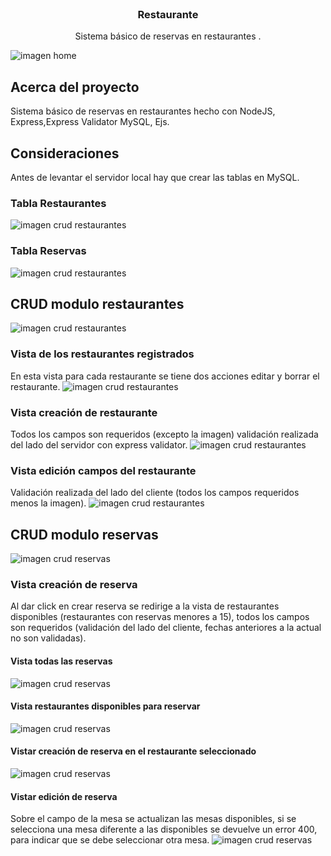 <br />
<p align="center">
 

  <h3 align="center">Restaurante</h3>

  <p align="center">
    Sistema básico de reservas en restaurantes . 
    <br />
    
  </p>
</p>

![imagen home](https://github.com/cristianc2ga/Restaurante/blob/master/public/images/imagenesReadme/home.PNG)


## Acerca del proyecto
Sistema básico de reservas en restaurantes  hecho con NodeJS, Express,Express Validator MySQL, Ejs.

## Consideraciones
Antes de levantar el servidor local hay que crear las tablas en MySQL.
### Tabla Restaurantes
![imagen crud restaurantes](https://github.com/cristianc2ga/Restaurante/blob/master/public/images/imagenesReadme/bdRestaurantes.PNG)

### Tabla Reservas
![imagen crud restaurantes](https://github.com/cristianc2ga/Restaurante/blob/master/public/images/imagenesReadme/bdReservas.PNG)

## CRUD modulo restaurantes
![imagen crud restaurantes](https://github.com/cristianc2ga/Restaurante/blob/master/public/images/imagenesReadme/crudRestaurantes.PNG)

### Vista de los restaurantes registrados
En esta vista para cada restaurante se tiene dos acciones editar y borrar el restaurante.
![imagen crud restaurantes](https://github.com/cristianc2ga/Restaurante/blob/master/public/images/imagenesReadme/indexRestaurantes.PNG)

###  Vista creación de restaurante
Todos los campos son requeridos (excepto la imagen) validación realizada del lado del servidor con express validator.
![imagen crud restaurantes](https://github.com/cristianc2ga/Restaurante/blob/master/public/images/imagenesReadme/crearRestaurantes.PNG)

### Vista edición campos del restaurante
Validación realizada del lado del cliente (todos los campos requeridos menos la imagen).
![imagen crud restaurantes](https://github.com/cristianc2ga/Restaurante/blob/master/public/images/imagenesReadme/editarRestaurante.PNG)

## CRUD modulo reservas
![imagen crud reservas](https://github.com/cristianc2ga/Restaurante/blob/master/public/images/imagenesReadme/crudReservas.PNG)

### Vista creación de reserva
Al dar click en crear reserva se redirige a la vista de restaurantes disponibles (restaurantes con reservas menores a 15), todos los campos son requeridos (validación del lado del cliente, fechas anteriores a la actual no son validadas).
#### Vista todas las reservas
![imagen crud reservas](https://github.com/cristianc2ga/Restaurante/blob/master/public/images/imagenesReadme/indexReserva.PNG)
#### Vista restaurantes disponibles para reservar
![imagen crud reservas](https://github.com/cristianc2ga/Restaurante/blob/master/public/images/imagenesReadme/disponibles.PNG)
#### Vistar creación de reserva en el restaurante seleccionado
![imagen crud reservas](https://github.com/cristianc2ga/Restaurante/blob/master/public/images/imagenesReadme/crearReserva.PNG)
#### Vistar edición de reserva
Sobre el campo de la mesa se actualizan las mesas disponibles, si se selecciona una mesa diferente a las disponibles se devuelve un error 400, para indicar que se debe seleccionar otra mesa.
![imagen crud reservas](https://github.com/cristianc2ga/Restaurante/blob/master/public/images/imagenesReadme/editarReserva.PNG)